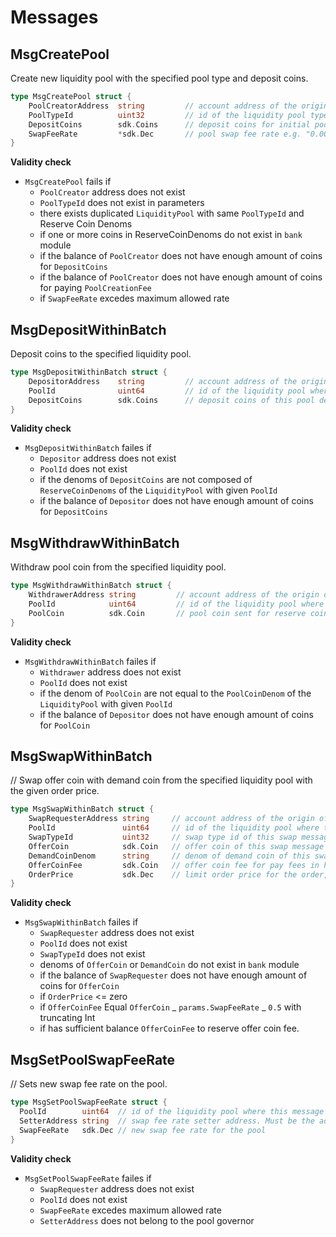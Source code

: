<!--
order: 4
-->

# Messages

## MsgCreatePool

Create new liquidity pool with the specified pool type and deposit coins.

```go
type MsgCreatePool struct {
	PoolCreatorAddress  string         // account address of the origin of this message
	PoolTypeId          uint32         // id of the liquidity pool type of this new liquidity pool
	DepositCoins        sdk.Coins      // deposit coins for initial pool deposit into this new liquidity pool
	SwapFeeRate         *sdk.Dec       // pool swap fee rate e.g. "0.003000000000000000" if swap fee rate is not provided on pool fixed rate from params will be used
}
```

**Validity check**

- `MsgCreatePool` fails if
  - `PoolCreator` address does not exist
  - `PoolTypeId` does not exist in parameters
  - there exists duplicated `LiquidityPool` with same `PoolTypeId` and Reserve Coin Denoms
  - if one or more coins in ReserveCoinDenoms do not exist in `bank` module
  - if the balance of `PoolCreator` does not have enough amount of coins for `DepositCoins`
  - if the balance of `PoolCreator` does not have enough amount of coins for paying `PoolCreationFee`
  - if `SwapFeeRate` excedes maximum allowed rate

## MsgDepositWithinBatch

Deposit coins to the specified liquidity pool.

```go
type MsgDepositWithinBatch struct {
	DepositorAddress    string         // account address of the origin of this message
	PoolId              uint64         // id of the liquidity pool where this message is belong to
	DepositCoins 	    sdk.Coins      // deposit coins of this pool deposit message
}
```

**Validity check**

- `MsgDepositWithinBatch` failes if
  - `Depositor` address does not exist
  - `PoolId` does not exist
  - if the denoms of `DepositCoins` are not composed of `ReserveCoinDenoms` of the `LiquidityPool` with given `PoolId`
  - if the balance of `Depositor` does not have enough amount of coins for `DepositCoins`

## MsgWithdrawWithinBatch

Withdraw pool coin from the specified liquidity pool.

```go
type MsgWithdrawWithinBatch struct {
	WithdrawerAddress string         // account address of the origin of this message
	PoolId            uint64         // id of the liquidity pool where this message is belong to
	PoolCoin          sdk.Coin       // pool coin sent for reserve coin withdraw
}
```

**Validity check**

- `MsgWithdrawWithinBatch` failes if
  - `Withdrawer` address does not exist
  - `PoolId` does not exist
  - if the denom of `PoolCoin` are not equal to the `PoolCoinDenom` of the `LiquidityPool` with given `PoolId`
  - if the balance of `Depositor` does not have enough amount of coins for `PoolCoin`

## MsgSwapWithinBatch

// Swap offer coin with demand coin from the specified liquidity pool with the given order price.

```go
type MsgSwapWithinBatch struct {
	SwapRequesterAddress string     // account address of the origin of this message
	PoolId               uint64     // id of the liquidity pool where this message is belong to
	SwapTypeId           uint32     // swap type id of this swap message, default 1: InstantSwap, requesting instant swap
	OfferCoin            sdk.Coin   // offer coin of this swap message
	DemandCoinDenom      string     // denom of demand coin of this swap message
	OfferCoinFee         sdk.Coin   // offer coin fee for pay fees in half offer coin
	OrderPrice           sdk.Dec    // limit order price for the order, the price is the exchange ratio of X/Y where X is the amount of the first coin and Y is the amount of the second coin when their denoms are sorted alphabetically
}
```

**Validity check**

- `MsgSwapWithinBatch` failes if
  - `SwapRequester` address does not exist
  - `PoolId` does not exist
  - `SwapTypeId` does not exist
  - denoms of `OfferCoin` or `DemandCoin` do not exist in `bank` module
  - if the balance of `SwapRequester` does not have enough amount of coins for `OfferCoin`
  - if `OrderPrice` <= zero
  - if `OfferCoinFee` Equal `OfferCoin` _ `params.SwapFeeRate` _ `0.5` with truncating Int
  - if has sufficient balance `OfferCoinFee` to reserve offer coin fee.
## MsgSetPoolSwapFeeRate

// Sets new swap fee rate on the pool.

```go
type MsgSetPoolSwapFeeRate struct {
  PoolId        uint64  // id of the liquidity pool where this message is belong to
  SetterAddress string 	// swap fee rate setter address. Must be the address of pool governor.
  SwapFeeRate   sdk.Dec // new swap fee rate for the pool
}
```

**Validity check**

- `MsgSetPoolSwapFeeRate` failes if
  - `SwapRequester` address does not exist
  - `PoolId` does not exist
  - `SwapFeeRate` excedes maximum allowed rate
  - `SetterAddress` does not belong to the pool governor
